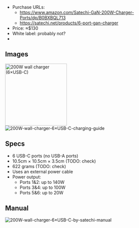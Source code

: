 - Purchase URLs:
  - https://www.amazon.com/Satechi-GaN-200W-Charger-Ports/dp/B0BXBQL713
  - https://satechi.net/products/6-port-gan-charger
- Price: ≈$130
- White label: probably not?
- 
## Images

<img alt="200W wall charger (6×USB-C)" width="200" src="200W-wall-charger-6×USB-C-by-satechi.webp">
<img alt="200W-wall-charger-6×USB-C-charging-guide" src="200W-wall-charger-6×USB-C-by-satechi-charging-guide.jpg">

## Specs

- 6 USB-C ports (no USB-A ports)
- 10.5cm × 10.5cm × 3.5cm (TODO: check)
- 622 grams (TODO: check)
- Uses an external power cable
- Power output:
	- Ports 1&2: up to 140W
	- Ports 3&4: up to 100W
	- Ports 5&6: up to 20W

## Manual

<img alt="200W-wall-charger-6×USB-C-by-satechi-manual" src="200W-wall-charger-6×USB-C-by-satechi-manual.pdf">